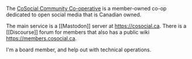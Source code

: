 ---
---
The [CoSocial Community Co-operative](https://blog.cosocial.ca) is a member-owned co-op dedicated to open social media that is Canadian owned.

The main service is a [[Mastodon]] server at <https://cosocial.ca>. There is a [[Discourse]] forum for members that also has a public wiki <https://members.cosocial.ca>.

I'm a board member, and help out with technical operations.